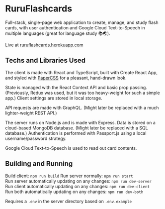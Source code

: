 # RuruFlashcards

Full-stack, single-page web application to create, manage, and study flash cards, with user authentication and Google Cloud Text-to-Speech in multiple languages (great for language study 📚🌏).

Live at [ruruflashcards.herokuapp.com](https://ruruflashcards.herokuapp.com/)

## Techs and Libraries Used

The client is made with React and TypeScript, built with Create React App, and styled with [PaperCSS](https://www.getpapercss.com/) for a pleasant, hand-drawn look.

State is managed with the React Context API and basic prop passing. (Previously, Redux was used, but it was too heavy-weight for such a simple app.) Client settings are stored in local storage.

API requests are made with GraphQL. (Might later be replaced with a much lighter-weight REST API.)

The server runs on Node.js and is made with Express. Data is stored on a cloud-based MongoDB database. (Might later be replaced with a SQL database.) Authentication is performed with Passport.js using a local username/password strategy.

Google Cloud Text-to-Speech is used to read out card contents.

## Building and Running

Build client: `npm run build`
Run server normally: `npm run start`  
Run server automatically updating on any changes: `npm run dev-server`  
Run client automatically updating on any changes: `npm run dev-client`  
Run both automatically updating on any changes: `npm run dev-both`

Requires a `.env` in the server directory based on `.env.example`
